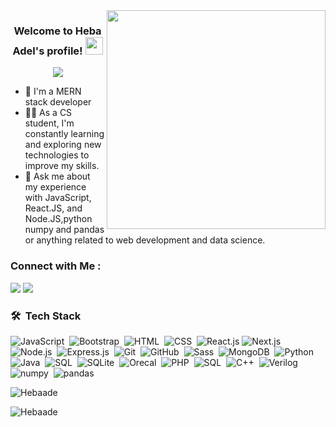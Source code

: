 
<img width="350" align="right" src="https://media.giphy.com/media/2IudUHdI075HL02Pkk/giphy.gif">

<h3 align="center">
  Welcome to Heba Adel's profile!
   <img src="https://media.giphy.com/media/hvRJCLFzcasrR4ia7z/giphy.gif" width="28">
</h3>

<!-- Typing SVG by DenverCoder1 - https://github.com/DenverCoder1/readme-typing-svg -->
<p align="center">
  <a href="https://github.com/DenverCoder1/readme-typing-svg"><img src="https://readme-typing-svg.herokuapp.com/?lines=MERN-Stack%20Web%20Developer;Data%20Scientist%20&font=Fira%20Code&center=true&width=440&height=45&color=f75c7e&vCenter=true&size=22"></a>
</p> 

- 🏢 I'm a MERN stack developer
- 👨‍💻 As a CS student, I'm constantly learning and exploring new technologies to improve my skills.
- 💬 Ask me about my experience with JavaScript, React.JS, and Node.JS,python numpy and pandas or anything related to web development and data science.


### Connect with Me :

<a href="https://www.linkedin.com/in/heba-adel-24a583221" target="_blank"><img src="https://img.shields.io/badge/-heba%20adel-24a583221?style=for-the-badge&logo=Linkedin&logoColor=white"/></a>
<a href="https://www.facebook.com/profile.php?id=100017641920604&mibextid=ZbWKwL" target="_blank"><img src="https://img.shields.io/badge/-heba%20adel-24a583221?style=for-the-badge&logo=Facebook&logoColor=white"/></a>
### 🛠 &nbsp;Tech Stack
![JavaScript](https://img.shields.io/badge/-JavaScript-05122A?style=flat&logo=javascript)&nbsp;
![Bootstrap](https://img.shields.io/badge/-Bootstrap-05122A?style=flat&logo=bootstrap&logoColor=563D7C)&nbsp;
![HTML](https://img.shields.io/badge/-HTML-05122A?style=flat&logo=HTML5)&nbsp;
![CSS](https://img.shields.io/badge/-CSS-05122A?style=flat&logo=CSS3&logoColor=1572B6)&nbsp;
![React.js](https://img.shields.io/badge/-React-05122A?style=flat&logo=react)
![Next.js](https://img.shields.io/badge/-Next.js-05122A?style=flat&logo=next.js&logoColor=339933)&nbsp;
![Node.js](https://img.shields.io/badge/-Node.js-05122A?style=flat&logo=node.js&logoColor=339933)&nbsp;
![Express.js](https://img.shields.io/badge/-express.js-05122A?style=flat&logo=express.js)&nbsp;
![Git](https://img.shields.io/badge/-Git-05122A?style=flat&logo=git)&nbsp;
![GitHub](https://img.shields.io/badge/-GitHub-05122A?style=flat&logo=github)&nbsp;
![Sass](https://img.shields.io/badge/-Sass-05122A?style=flat&logo=sass)&nbsp;
![MongoDB](https://img.shields.io/badge/-MongoDB-05122A?style=flat&logo=MongoDB)&nbsp;
![Python](https://img.shields.io/badge/-Python%20-05122A?style=flat&logo=python)&nbsp;
![Java](https://img.shields.io/badge/-java-05122A?style=flat&logo=java)&nbsp;
![SQL](https://img.shields.io/badge/-sql-05122A?style=flat&logo=mysql)&nbsp;
![SQLite](https://img.shields.io/badge/-sqlite-05122A?style=flat&logo=sqlite)&nbsp;
![Orecal](https://img.shields.io/badge/-orecal-05122A?style=flat&logo=orecal)&nbsp;
![PHP](https://img.shields.io/badge/-php-05122A?style=flat&logo=php)&nbsp;
![SQL](https://img.shields.io/badge/-sql-05122A?style=flat&logo=mysql)&nbsp;
![C++](https://img.shields.io/badge/-C++-05122A?style=flat&logo=c++)&nbsp;
![Verilog](https://img.shields.io/badge/-verilog-05122A?style=flat&logo=verilog)&nbsp;
![numpy](https://img.shields.io/badge/-numpy-05122A?style=flat&logo=numpy)&nbsp;
![pandas](https://img.shields.io/badge/-pandas-05122A?style=flat&logo=pandas)&nbsp;
<p><img align="center" src="https://github-readme-stats.vercel.app/api/top-langs?username=Hebaade&show_icons=true&locale=en&layout=compact" alt="Hebaade" /></p>

<p><img align="center" src="https://github-readme-streak-stats.herokuapp.com/?user=Hebaade&" alt="Hebaade" /></p>
